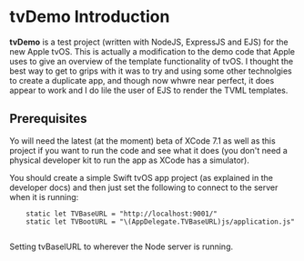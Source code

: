 # tvDemo Introduction

**tvDemo** is a test project (written with NodeJS, ExpressJS and EJS) for the new Apple tvOS. This is actually a modification to the demo code that Apple uses to give an overview of the template functionality of tvOS. I thought the best way to get to grips with it was to try and using some other technolgies to create a duplicate app, and though now whwre near perfect, it does appear to work and I do lile the user of EJS to render the TVML templates.


## Prerequisites
Yo will need  the latest (at the moment) beta of XCode 7.1 as well as this project if you want to run the code and see what it does (you don't need a physical developer kit to run the app as XCode has a simulator).

You should create a simple Swift tvOS app project (as explained in the developer docs) and then just set the following to connect to the server when it is running:

```
    static let TVBaseURL = "http://localhost:9001/"
    static let TVBootURL = "\(AppDelegate.TVBaseURL)js/application.js"
 
```

Setting tvBaselURL to wherever the Node server is running.

